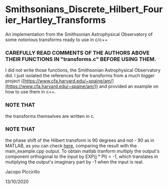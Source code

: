 # Smithsonians_Discrete_Hilbert_Fourier_Hartley_Transforms
 An implementation from the Smithsonian Astrophysical Observatory of some notorious transforms ready to use in c/c++

### CAREFULLY READ COMMENTS OF THE AUTHORS ABOVE THEIR FUNCTIONS IN "transforms.c" BEFORE USING THEM.

I did not write those functions, the Smithsonian Astrophysical Observatory did. 
I just isolated the references for the transforms from a much bigger project
([https://www.cfa.harvard.edu/~spaine/am/](https://www.cfa.harvard.edu/~spaine/am/)) and provided an example on how to use them in c++.

### NOTE THAT
the transforms themselves are written in c. 

### NOTE THAT 
the phase shift of the Hilbert transform is 90 degrees and not - 90 as in MATLAB, 
as you can check [here](https://it.mathworks.com/help/signal/ref/hilbert.html), comparing the result with the main_example.cpp output.
To obtain matlab tranform multiply the output's component orthogonal to the input by EXP(j * PI) = -1, which translates in mutiplying the output's imaginary part 
by -1 when the input is real.

Jacopo Piccirillo 

13/10/2020
